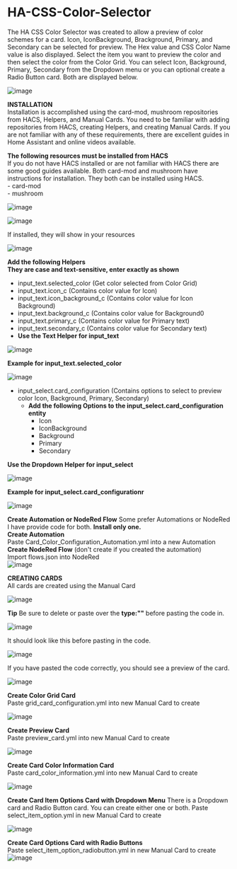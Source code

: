 # HA-CSS-Color-Selector
The HA CSS Color Selector was created to allow a preview of color schemes for a card.  Icon, IconBackground, Brackground, Primary, and Secondary can be selected for preview.  The Hex value and CSS Color Name value is also displayed.  Select the item you want to preview the color and then select the color from the Color Grid.  You can select Icon, Background, Primary, Secondary from the Dropdown menu or you can optional create a Radio Button card.  Both are displayed below.  

![image](https://github.com/user-attachments/assets/4f42542c-bd66-4144-bce5-c8e16f0072b6)
   
**INSTALLATION**  
Installation is accomplished using the card-mod, mushroom repositories from HACS, Helpers, and Manual Cards. You need to be familiar with adding repositories from HACS, creating Helpers, and creating Manual Cards. If you are not familiar with any of these requirements, there are excellent guides in Home Assistant and online videos available.  

**The following resources must be installed from HACS**  
If you do not have HACS installed or are not familiar with HACS there are some good guides available.  Both card-mod and mushroom have instructions for installation. They both can be installed using HACS.  
	- card-mod  
	- mushroom   
 
 ![image](https://github.com/user-attachments/assets/f4bafde9-761a-4f48-a42b-02d557585562)  

![image](https://github.com/user-attachments/assets/7bf0d6af-a3d3-4483-8e65-f9d23a15aefd)  

If installed, they will show in your resources  

![image](https://github.com/user-attachments/assets/01df9178-609a-4442-b37e-c1b4e0f73d7d)



 **Add the following Helpers**  
 **They are case and text-sensitive, enter exactly as shown**  
- input_text.selected_color  	(Get color selected from Color Grid)       
- input_text.icon_c  		(Contains color value for Icon)  
- input_text.icon_background_c 	(Contains color value for Icon Background)  
- input_text.background_c 	(Contains color value for Background0   
- input_text.primary_c  		(Contains color value for Primary text)   
- input_text.secondary_c  	(Contains color value for Secondary text)
- **Use the Text Helper for input_text**
     
![image](https://github.com/user-attachments/assets/448afb29-3814-4172-9a6b-8b3014e3ac27)  

 **Example for input_text.selected_color**    

![image](https://github.com/user-attachments/assets/1d74b21c-960e-4d56-92e3-17002512d6dd)

 - input_select.card_configuration  (Contains options to select to preview color Icon, Background, Primary, Secondary)
   - **Add the following Options to the input_select.card_configuration entity**
     - 	Icon
     - 	IconBackground
     - 	Background
     - 	Primary
     - 	Secondary
    
  
   
  
 **Use the Dropdown Helper for input_select** 
 
![image](https://github.com/user-attachments/assets/2e6a9027-f903-4786-8512-e348aaf59f43)  

**Example for input_select.card_configurationr**  

![image](https://github.com/user-attachments/assets/ed4e13e6-7782-41e5-bcda-4a8e8f6741d0)

      


**Create Automation or NodeRed Flow** 
 Some prefer Automations or NodeRed I have provide code for both.  **Install only one.**  
 **Create Automation**  
 Paste Card_Color_Configuration_Automation.yml into a new Automation  
 **Create NodeRed Flow**  (don't create if you created the automation)  
 Import flows.json into NodeRed  
 ![image](https://github.com/user-attachments/assets/518fb66f-75fc-4d02-a699-37692d8c5300)  

 
**CREATING CARDS**  
All cards are created using the Manual Card

![image](https://github.com/user-attachments/assets/cc3f9270-3261-4edf-aa0c-0c58f4a9d15b)  

**Tip**
Be sure to delete or paste over the **type:""** before pasting the code in.  

![image](https://github.com/user-attachments/assets/0c15787e-055f-447a-83cb-03782092e7ae)   

It should look like this before pasting in the code.

![image](https://github.com/user-attachments/assets/0ee7e5bd-fbb5-48de-8a5e-5b3e0f5cd00b)

If you have pasted the code correctly, you should see a preview of the card.  

![image](https://github.com/user-attachments/assets/0f496c37-6731-4546-b835-ae109aa45b37)


**Create Color Grid Card**  
Paste grid_card_configuration.yml into new Manual Card to create  

![image](https://github.com/user-attachments/assets/7116af12-2eaf-42e6-82e4-bbc4d05a8ae5)  

**Create Preview Card**  
Paste preview_card.yml into new Manual Card to create  

![image](https://github.com/user-attachments/assets/eb5c945b-65be-4198-81d0-61225bd86823)    

**Create Card Color Information Card**  
Paste card_color_information.yml into new Manual Card to create  

![image](https://github.com/user-attachments/assets/60b8c024-f131-4737-9152-c2e3c6f62943)  

  
 

**Create Card Item Options Card with Dropdown Menu**  There is a Dropdown card and Radio Button card.  You can create either one or both. 
Paste select_item_option.yml in new Manual Card to create  

![image](https://github.com/user-attachments/assets/2db1a0e8-42d1-4fe4-835c-4229221ca91d)  
  

**Create Card Options Card with Radio Buttons**  
Paste select_item_option_radiobutton.yml in new Manual Card to create  
![image](https://github.com/user-attachments/assets/925d28d2-20bc-48f8-b878-9c4579392e83)






